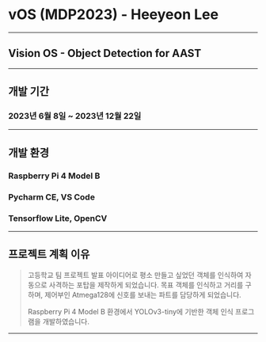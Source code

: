 # vOS (MDP2023) - Heeyeon Lee
***
## Vision OS - Object Detection for AAST
***
## 개발 기간
### 2023년 6월 8일 ~ 2023년 12월 22일
***
## 개발 환경
### Raspberry Pi 4 Model B  
### Pycharm CE, VS Code  
### Tensorflow Lite, OpenCV
***
## 프로젝트 계획 이유
> 고등학교 팀 프로젝트 발표 아이디어로 평소 만들고 싶었던 객체를 인식하여 자동으로 사격하는 포탑을 제작하게 되었습니다.
> 목표 객체를 인식하고 거리를 구하며, 제어부인 Atmega128에 신호를 보내는 파트를 담당하게 되었습니다.
>
> Raspberry Pi 4 Model B 환경에서 YOLOv3-tiny에 기반한 객체 인식 프로그램을 개발하였습니다.
***
